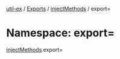 [util-ex](../README.md) / [Exports](../modules.md) / [injectMethods](injectMethods.md) / export=

# Namespace: export=

[injectMethods](injectMethods.md).export=
